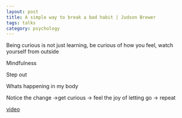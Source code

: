 ```yaml
---
layout: post
title: A simple way to break a bad habit | Judson Brewer
tags: talks
category: psychology 
--- 
```


Being curious is not just learning, be curious of how you feel, watch yourself from outside 

Mindfulness

Step out 

Whats happening in my body 

Notice the change ->get curious -> feel the joy of letting go -> repeat 

[video](https://www.youtube.com/watch?v=-moW9jvvMr4)